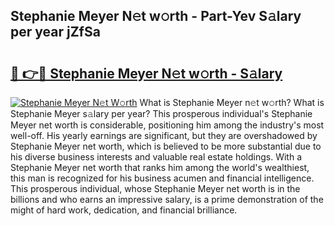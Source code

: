 ## Stephanie Meyer N𝚎t w𝚘rth - Part-Yev S𝚊lary per year jZfSa

# <h2><a href="http://gc0hd4f.nevu.top/?p=Stephanie+Meyer">🔗 👉🔴 Stephanie Meyer N𝚎t w𝚘rth - S𝚊lary</a></h2>

[![Stephanie Meyer N𝚎t W𝚘rth](https://i.imgur.com/Oavwk0R.jpeg)](http://gc0hd4f.nevu.top/?p=Stephanie+Meyer)
What is Stephanie Meyer n𝚎t w𝚘rth? What is Stephanie Meyer s𝚊lary per year?
This prosperous individual's Stephanie Meyer net worth is considerable, positioning him among the industry's most well-off. His yearly earnings are significant, but they are overshadowed by Stephanie Meyer net worth, which is believed to be more substantial due to his diverse business interests and valuable real estate holdings. With a Stephanie Meyer net worth that ranks him among the world's wealthiest, this man is recognized for his business acumen and financial intelligence. This prosperous individual, whose Stephanie Meyer net worth is in the billions and who earns an impressive salary, is a prime demonstration of the might of hard work, dedication, and financial brilliance.
